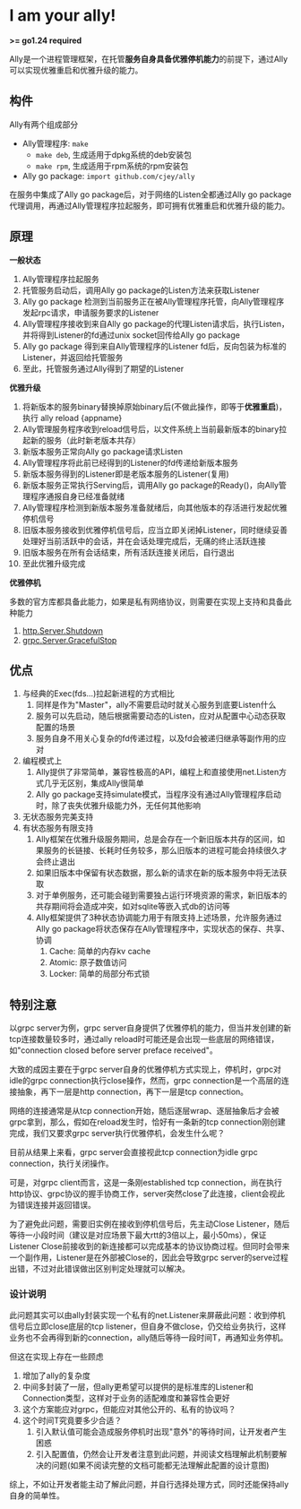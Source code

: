 # I am your ally!

**>= go1.24 required**

Ally是一个进程管理框架，在托管**服务自身具备优雅停机能力**的前提下，通过Ally可以实现优雅重启和优雅升级的能力。

## 构件

Ally有两个组成部分

* Ally管理程序: `make`
  * `make deb`, 生成适用于dpkg系统的deb安装包
  * `make rpm`, 生成适用于rpm系统的rpm安装包
* Ally go package: `import github.com/cjey/ally`

在服务中集成了Ally go package后，对于网络的Listen全都通过Ally go package代理调用，再通过Ally管理程序拉起服务，即可拥有优雅重启和优雅升级的能力。

## 原理

**一般状态**

1. Ally管理程序拉起服务
2. 托管服务启动后，调用Ally go package的Listen方法来获取Listener
3. Ally go package 检测到当前服务正在被Ally管理程序托管，向Ally管理程序发起rpc请求，申请服务要求的Listener
4. Ally管理程序接收到来自Ally go package的代理Listen请求后，执行Listen，并将得到Listener的fd通过unix socket回传给Ally go package
5. Ally go package 得到来自Ally管理程序的Listener fd后，反向包装为标准的Listener，并返回给托管服务
6. 至此，托管服务通过Ally得到了期望的Listener

**优雅升级**

1. 将新版本的服务binary替换掉原始binary后(不做此操作，即等于**优雅重启**)，执行 ally reload {appname}
2. Ally管理服务程序收到reload信号后，以文件系统上当前最新版本的binary拉起新的服务（此时新老版本共存）
3. 新版本服务正常向Ally go package请求Listen
4. Ally管理程序将此前已经得到的Listener的fd传递给新版本服务
5. 新版本服务得到的Listener即是老版本服务的Listener(复用)
6. 新版本服务正常执行Serving后，调用Ally go package的Ready()，向Ally管理程序通报自身已经准备就绪
7. Ally管理程序检测到新版本服务准备就绪后，向其他版本的存活进行发起优雅停机信号
8. 旧版本服务接收到优雅停机信号后，应当立即关闭掉Listener，同时继续妥善处理好当前活跃中的会话，并在会话处理完成后，无痛的终止活跃连接
9. 旧版本服务在所有会话结束，所有活跃连接关闭后，自行退出
10. 至此优雅升级完成

**优雅停机**

多数的官方库都具备此能力，如果是私有网络协议，则需要在实现上支持和具备此种能力

1. [http.Server.Shutdown](https://pkg.go.dev/net/http#Server.Shutdown)
2. [grpc.Server.GracefulStop](https://pkg.go.dev/google.golang.org/grpc#Server.GracefulStop)

## 优点

1. 与经典的Exec(fds...)拉起新进程的方式相比
    1. 同样是作为"Master"，ally不需要启动时就关心服务到底要Listen什么
    2. 服务可以先启动，随后根据需要动态的Listen，应对从配置中心动态获取配置的场景
    3. 服务自身不用关心复杂的fd传递过程，以及fd会被递归继承等副作用的应对
2. 编程模式上
    1. Ally提供了非常简单，兼容性极高的API，编程上和直接使用net.Listen方式几乎无区别，集成Ally很简单
    2. Ally go package支持simulate模式，当程序没有通过Ally管理程序启动时，除了丧失优雅升级能力外，无任何其他影响
3. 无状态服务完美支持
4. 有状态服务有限支持
    1. Ally框架在优雅升级服务期间，总是会存在一个新旧版本共存的区间，如果服务的长链接、长耗时任务较多，那么旧版本的进程可能会持续很久才会终止退出
    2. 如果旧版本中保留有状态数据，那么新的请求在新的版本服务中将无法获取
    3. 对于单例服务，还可能会碰到需要独占运行环境资源的需求，新旧版本的共存期间将会造成冲突，如对sqlite等嵌入式db的访问等
    4. Ally框架提供了3种状态协调能力用于有限支持上述场景，允许服务通过Ally go package将状态保存在Ally管理程序中，实现状态的保存、共享、协调
        1. Cache:  简单的内存kv cache
        2. Atomic: 原子数值访问
        3. Locker: 简单的局部分布式锁

## 特别注意

以grpc server为例，grpc server自身提供了优雅停机的能力，但当并发创建的新tcp连接数量较多时，通过ally reload时可能还是会出现一些底层的网络错误，如"connection closed before server preface received"。

大致的成因主要在于grpc server自身的优雅停机方式实现上，停机时，grpc对idle的grpc connection执行close操作，然而，grpc connection是一个高层的连接抽象，再下一层是http connection，再下一层是tcp connection。

网络的连接通常是从tcp connection开始，随后逐层wrap、逐层抽象后才会被grpc拿到，那么，假如在reload发生时，恰好有一条新的tcp connection刚创建完成，我们又要求grpc server执行优雅停机，会发生什么呢？

目前从结果上来看，grpc server会直接视此tcp connection为idle grpc connection，执行关闭操作。

可是，对grpc client而言，这是一条刚established tcp connection，尚在执行http协议、grpc协议的握手协商工作，server突然close了此连接，client会视此为错误连接并返回错误。

为了避免此问题，需要旧实例在接收到停机信号后，先主动Close Listener，随后等待一小段时间（建议是对应场景下最大rtt的3倍以上，最小50ms），保证Listener Close前接收到的新连接都可以完成基本的协议协商过程。但同时会带来一个副作用，Listener是在外部被Close的，因此会导致grpc server的serve过程出错，不过对此错误做出区别判定处理就可以解决。

### 设计说明

此问题其实可以由ally封装实现一个私有的net.Listener来屏蔽此问题：收到停机信号后立即close底层的tcp listener，但自身不做close，仍交给业务执行，这样业务也不会再得到新的connection，ally随后等待一段时间T，再通知业务停机。

但这在实现上存在一些顾虑
1. 增加了ally的复杂度
2. 中间多封装了一层，但ally更希望可以提供的是标准库的Listener和Connection类型，这样对于业务的适配难度和兼容性会更好
3. 这个方案能应对grpc，但能应对其他公开的、私有的协议吗？
4. 这个时间T究竟要多少合适？
   1. 引入默认值可能会造成服务停机时出现"意外"的等待时间，让开发者产生困惑
   2. 引入配置值，仍然会让开发者注意到此问题，并阅读文档理解此机制要解决的问题(如果不阅读完整的文档可能都无法理解此配置的设计意图)

综上，不如让开发者能主动了解此问题，并自行选择处理方式，同时还能保持ally自身的简单性。
